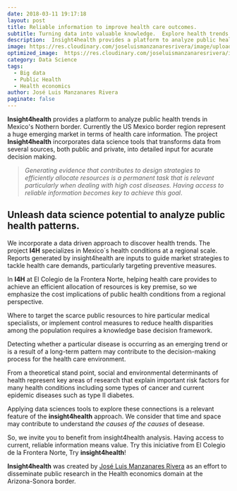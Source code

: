 ```yaml
---
date: 2018-03-11 19:17:18
layout: post
title: Reliable information to improve health care outcomes. 
subtitle: Turning data into valuable knowledge.  Explore health trends overtime and it's geographic patterns.
description:  Insight4health provides a platform to analyze public health trends in Mexico's Northern  border. This app incorporates data science tools that transforms data from several sources into detailed input for acurate decision making. A public effort from El Colegio de la Frontera Norte, Nogales to disseminate research that targets to improve the health conditions of the population in the region.   
image: https://res.cloudinary.com/joseluismanzanaresrivera/image/upload/v1584335391/pankaj-patel-u2Ru4QBXA5Q-unsplash_g8d5xn.jpg
optimized_image:  https://res.cloudinary.com/joseluismanzanaresrivera/image/upload/v1584319458/markus-spiske-466ENaLuhLY-unsplash_jfexxi.jpg
category: Data Science
tags:
  - Big data
  - Public Health
  - Health economics
author: José Luis Manzanares Rivera
paginate: false
---
```

**Insight4health** provides a platform to analyze public health trends in  Mexico's Nothern  border. Currently the US Mexico border  region  represent a huge emerging market in terms of health care information. The project **Insight4health** incorporates data science tools that transforms data from several sources, both  public and private, into detailed input for acurate decision making.

>  *Generating evidence that contributes to design strategies to efficiently allocate resources is a permanent task that is relevant particularly when dealing with high cost diseases. Having access to reliable information becomes key to achieve this goal*.

## Unleash data science potential to analyze public health patterns.    

We incorporate a data driven approach to discover health trends. The project **I4H** specializes in Mexico´s health conditions at a regional scale.   Reports generated by insight4health are inputs to guide market strategies to tackle health care demands, particularly targeting preventive measures.

In **I4H** at El Colegio de la Frontera Norte, helping health care provides to achieve an efficient allocation of resources is key premise, so we emphasize the cost implications of public health conditions from a regional perspective.

Where to target the scarce  public resources to hire particular medical specialists, or implement control measures to reduce health disparities among the population requires a knowledge base decision framework.

Detecting whether a particular disease is occurring as an emerging trend or is a result of a long-term pattern may contribute to the decision-making process for the health care environment. 

From a theoretical stand point, social and environmental determinants of health represent key areas of research that explain important risk factors for many health conditions including some types of cancer and current epidemic diseases such as type II diabetes.

Applying data sciences tools to explore these connections is a relevant feature of the **insight4health** approach. We consider that time and space may contribute to understand *the causes of the causes* of desease. 

So, we invite you to benefit from insight4health analysis.  Having access to current, reliable information means value.  Try this iniciative from El Colegio de la Frontera Norte, Try **insight4health**!  


**Insight4health** was created by  [José Luis Manzanares Rivera](https://www.colef.mx/posgrado/profesores/borrador-automatico-31/) as an effort to disseminate public research in the Health economics domain at the Arizona-Sonora border.  

